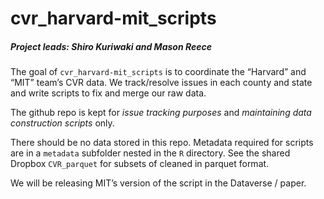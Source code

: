 
<!-- README.md is generated from README.Rmd. Please edit that file -->

# cvr_harvard-mit_scripts

##### Project leads: Shiro Kuriwaki and Mason Reece

<!-- badges: start -->
<!-- badges: end -->

The goal of `cvr_harvard-mit_scripts` is to coordinate the “Harvard” and
“MIT” team’s CVR data. We track/resolve issues in each county and state
and write scripts to fix and merge our raw data.

The github repo is kept for *issue tracking purposes* and *maintaining
data construction scripts* only.

There should be no data stored in this repo. Metadata required for
scripts are in a `metadata` subfolder nested in the `R` directory. See
the shared Dropbox `CVR_parquet` for subsets of cleaned in parquet
format.

We will be releasing MIT’s version of the script in the Dataverse /
paper.
